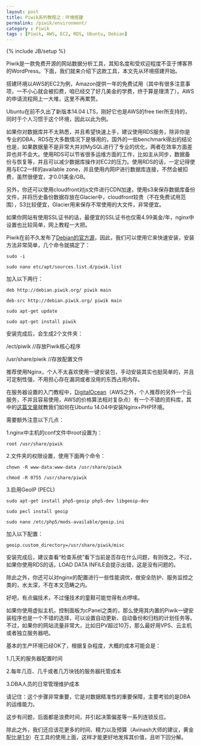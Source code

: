 ```yaml
---
layout: post
title: Piwik系列教程之：环境搭建
permalink: /piwik/environment/
category : Piwik
tags : [Piwik, AWS, EC2, RDS, Ubuntu, Debian]
---
```

{% include JB/setup %}


Piwik是一款免费开源的网站数据分析工具，其知名度和受欢迎程度不亚于博客界的WordPress。下面，我们就来介绍下这款工具，本文先从环境搭建开始。

搭建环境以AWS的EC2为例，Amazon提供一年的免费试用（其中有很多注意事项，一不小心就会被扣费，咱已经交了好几美金的学费，终于算是理清了）。AWS的申请流程网上一大堆，这里不再累赘。

Ubuntu在前不久出了新版本14.04 LTS，刚好它也是AWS的free tier所支持的，同时于个人习惯于这个环境，因此以此为例。

如果你对数据库并不太熟悉，并且希望快速上手，建议使用RDS服务，除非你是专业的DBA，RDS在大多数情况下是够用的，国外的一些benchmark得出的结论也是，如果数据量不是非常大并对MySQL进行了专业的优化，两者在效率方面差异也并不会大。使用RDS可以节省很多运维方面的工作，比如主从同步，数据备份与恢复等，并且可以减少数据库操作对EC2的压力。使用RDS的话，一定记得使用与EC2一样的available zone，并且使用内网IP进行数据库连接，不然会被扣费，虽然很便宜，才0.01美金/GB。

另外，你还可以使用cloudfront对js文件进行CDN加速，使用s3来保存数据库备份文件，并将历史备份数据存放在Glacier中，cloudfront较贵（不在免费试用范围），S3比较便宜，Glacier用来保存不常使用的大文件，非常便宜。

如果你网站有使用SSL证书的话，最便宜的SSL证书也仅需4.99美金/年，nginx中设置也比较简单，网上教程一大把。

Piwik在前不久发布了[Debian的官方源](http://debian.piwik.org/)，因此，我们可以使用它来快速安装，安装方法非常简单，几个命令就搞定了：

```
sudo -i

sudo nano etc/apt/sources.list.d/piwik.list
```
加入以下两行：
```
deb http://debian.piwik.org/ piwik main

deb-src http://debian.piwik.org/ piwik main
```
```
sudo apt-get update

sudo apt-get install piwik
```

安装完成后，会生成2个文件夹：

/ect/piwik //存放Piwik核心程序

/usr/share/piwik //存放配置文件

推荐使用Nginx，个人不太喜欢使用一键安装包，手动安装其实也挺简单的，并且可定制性强，不用担心存在漏洞或者没用的东西占用内存。

在服务器设置的入门教程中，[DigitalOcean](https://www.digitalocean.com/?refcode=6b173b2d7e5e
)（AWS之外，个人推荐的另外一个云服务，不并且容易使用，AWS的价格算法相对复杂点）有一个不错的资料库，其中的[这篇文章](https://www.digitalocean.com/community/articles/how-to-install-linux-nginx-mysql-php-lemp-stack-on-ubuntu-14-04)就教我们如何在Ubuntu 14.04中安装Nginx+PHP环境。
 
需要额外注意以下几点：

1.nginx中主机的conf文件中root设置为：

```
root /usr/share/piwik
```

2.文件夹的权限设置，使用下面两个命令：


```
chown -R www-data:www-data /usr/share/piwik

chmod -R 0755 /usr/share/piwik
```

3.启用GeoIP (PECL)

```
sudo apt-get install php5-geoip php5-dev libgeoip-dev

sudo pecl install geoip

sudo nano /etc/php5/mods-available/geoip.ini
```

加入以下配置：

```
geoip.custom_directory=/usr/share/piwik/misc
```


安装完成后，建议查看“检查系统”看下当前是否存在什么问题，有则改之。不过，如果你使用RDS的话，LOAD DATA INFILE会提示出错，这是没有问题的。

除此之外，你还可以对nginx的配置进行一些性能调优，做安全防护、服务监控之类的，水太深，不在本文范畴之内。

好吧，有点偏技术，不过懂技术的童鞋可能觉得有点啰嗦。

如果你使用虚拟主机，控制面板为cPanel之类的，那么使用其内置的Piwik一键安装程序也是一个不错的选择，可以设置自动更新、自动备份和归档的计划任务等。不过，如果你的网站流量非常大，比如日PV超过10万，那么最好用VPS、云主机或者独立服务器吧。

基本的生产环境已经OK了，根据复杂程度，大概的成本可能会是：

1.几天的服务器配置时间

2.每年几百、几千或者几万块钱的服务器托管成本

3.DBA人员的日常管理维护成本

请记住：这个步骤非常重要，它是对数据精准性的重要保障，主要考验的是DBA的运维能力。

这步有问题，后面都是浪费时间，并引起决策偏差等一系列连锁反应。

除此之外，我们还应该花更多的时间、精力以及预算（Avinash大师的建议，黄金配比是[1:9](http://www.kaushik.net/avinash/the-10-90-rule-for-magnificient-web-analytics-success/)）在工具的使用上面，这样才能更好地发挥其价值，且听下回分解。
